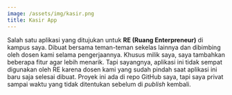 ```yaml
---
image: /assets/img/kasir.png
title: Kasir App
---
```


Salah satu aplikasi yang ditujukan untuk **RE (Ruang Enterpreneur)** di kampus saya. Dibuat bersama teman-teman sekelas lainnya dan dibimbing oleh dosen kami selama pengerjaannya. Khusus milik saya, saya tambahkan beberapa fitur agar lebih menarik. Tapi sayangnya, aplikasi ini tidak sempat digunakan oleh RE karena dosen kami yang sudah pindah saat aplikasi ini baru saja selesai dibuat. Proyek ini ada di repo GitHub saya, tapi saya privat sampai waktu yang tidak ditentukan sebelum di *publish* kembali.